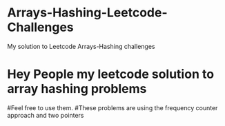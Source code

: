 # Arrays-Hashing-Leetcode-Challenges
My solution to Leetcode Arrays-Hashing challenges

# Hey People my leetcode solution to array hashing problems
#Feel free to use them. 
#These problems are using the frequency counter approach and two pointers
